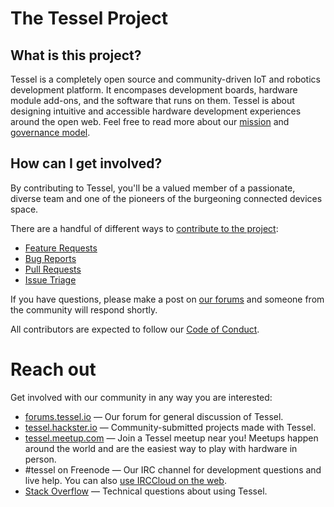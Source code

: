 # The Tessel Project

## What is this project?
Tessel is a completely open source and community-driven IoT and robotics development platform. It encompases development boards, hardware module add-ons, and the software that runs on them. Tessel is about designing intuitive and accessible hardware development experiences around the open web. Feel free to read more about our [mission](/Governance/Mission.md) and [governance model](/Governance/Governance.md).

## How can I get involved?
By contributing to Tessel, you'll be a valued member of a passionate, diverse team and one of the pioneers of the burgeoning connected devices space. 

There are a handful of different ways to [contribute to the project](/technicalmachine/tessel-project/blob/master/CONTRIBUTING.md):

* [Feature Requests](/technicalmachine/tessel-project/blob/master/CONTRIBUTING.md#feature-requests)
* [Bug Reports](/technicalmachine/tessel-project/blob/master/CONTRIBUTING.md#bug-reports)
* [Pull Requests](/technicalmachine/tessel-project/blob/master/CONTRIBUTING.md#pull-requests)
* [Issue Triage](/technicalmachine/tessel-project/blob/master/CONTRIBUTING.md#issue-triage)

If you have questions, please make a post on [our forums](forums.tessel.io) and someone from the community will respond shortly.

All contributors are expected to follow our [Code of Conduct](Conduct.md).

# Reach out

Get involved with our community in any way you are interested:

* [forums.tessel.io](https://forums.tessel.io/) &mdash; Our forum for general discussion of Tessel.
* [tessel.hackster.io](http://tessel.hackster.io) &mdash; Community-submitted projects made with Tessel.
* [tessel.meetup.com](http://tessel.hackster.io) &mdash; Join a Tessel meetup near you! Meetups happen around the world and are the easiest way to play with hardware in person.
* #tessel on Freenode &mdash; Our IRC channel for development questions and live help. You can also [use IRCCloud on the web](https://www.irccloud.com/#!/chat.freenode.net:6667/%23tessel).
* [Stack Overflow](http://stackoverflow.com/questions/tagged/tessel) &mdash; Technical questions about using Tessel.
